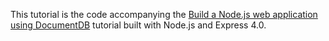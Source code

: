 This tutorial is the code accompanying the [Build a Node.js web application using DocumentDB](http://azure.microsoft.com/en-us/documentation/articles/documentdb-nodejs-application/) tutorial built with Node.js and Express 4.0.



